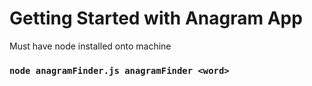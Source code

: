 # Getting Started with Anagram App

Must have node installed onto machine

### `node anagramFinder.js anagramFinder <word>`